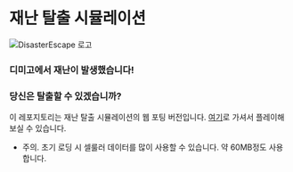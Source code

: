 # 재난 탈출 시뮬레이션
![DisasterEscape 로고](https://ldhhello.github.io/DisasterEscape-WEB/images/background.bmp.png)

### 디미고에서 재난이 발생했습니다!
### 당신은 탈출할 수 있겠습니까?

이 레포지토리는 재난 탈출 시뮬레이션의 웹 포팅 버전입니다.
[여기](https://ldhhello.github.io/DisasterEscape-WEB/)로 가셔서 플레이해보실 수 있습니다.

- 주의. 초기 로딩 시 셀룰러 데이터를 많이 사용할 수 있습니다. 약 60MB정도 사용합니다.
